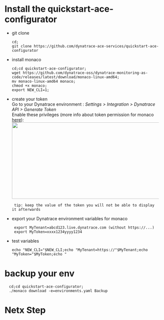 # Install the quickstart-ace-configurator

- git clone 
      
      cd;
      git clone https://github.com/dynatrace-ace-services/quickstart-ace-configurator

- install monaco

      cd;cd quickstart-ace-configurator;
      wget https://github.com/dynatrace-oss/dynatrace-monitoring-as-code/releases/latest/download/monaco-linux-amd64;
      mv monaco-linux-amd64 monaco;
      chmod +x monaco;
      export NEW_CLI=1;
    
- create your token   
Go to your Dynatrace environment :  _Settings > Integration > Dynatrace API > Generate Token_   
Enable these privileges (more info about token permission for monaco [here](https://github.com/dynatrace-oss/dynatrace-monitoring-as-code#supported-configuration-types-and-token-permissions)):  
    <img src="https://user-images.githubusercontent.com/40337213/115966397-aed15d80-a52d-11eb-8156-a278b8f9a489.png" width="700" height="250">

       tip: keep the value of the token you will not be able to display it afterwards 

- export your Dynatrace environment variables for monaco 

       export MyTenant=abcd123.live.dynatrace.com (without https://...)
       export MyToken=xxxx1234yyyy1234

- test variables

      echo "NEW_CLI="$NEW_CLI;echo "MyTenant=https://"$MyTenant;echo "MyToken="$MyToken;echo "

# backup your env

      cd;cd quickstart-ace-configurator;
      ./monaco download -e=environments.yaml Backup

# Netx Step
